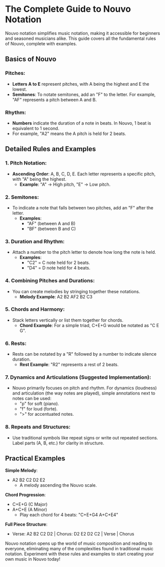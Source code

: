 # The Complete Guide to Nouvo Notation

Nouvo notation simplifies music notation, making it accessible for beginners and seasoned musicians alike. This guide covers all the fundamental rules of Nouvo, complete with examples.

## Basics of Nouvo

### Pitches:
- **Letters A to E** represent pitches, with A being the highest and E the lowest.
- **Semitones**: To notate semitones, add an "F" to the letter. For example, "AF" represents a pitch between A and B.

### Rhythm:
- **Numbers** indicate the duration of a note in beats. In Nouvo, 1 beat is equivalent to 1 second.
- For example, "A2" means the A pitch is held for 2 beats.

## Detailed Rules and Examples

### 1. Pitch Notation:
- **Ascending Order**: A, B, C, D, E. Each letter represents a specific pitch, with "A" being the highest.
  - **Example**: "A" → High pitch, "E" → Low pitch.

### 2. Semitones:
- To indicate a note that falls between two pitches, add an "F" after the letter.
  - **Examples**:
    - "AF" (between A and B)
    - "BF" (between B and C)

### 3. Duration and Rhythm:
- Attach a number to the pitch letter to denote how long the note is held.
  - **Examples**:
    - "C2" = C note held for 2 beats.
    - "D4" = D note held for 4 beats.

### 4. Combining Pitches and Durations:
- You can create melodies by stringing together these notations.
  - **Melody Example**: A2 B2 AF2 B2 C3

### 5. Chords and Harmony:
- Stack letters vertically or list them together for chords.
  - **Chord Example**: For a simple triad, C+E+G would be notated as "C E G".

### 6. Rests:
- Rests can be notated by a "R" followed by a number to indicate silence duration.
  - **Rest Example**: "R2" represents a rest of 2 beats.

### 7. Dynamics and Articulations (Suggested Implementation):
- Nouvo primarily focuses on pitch and rhythm. For dynamics (loudness) and articulation (the way notes are played), simple annotations next to notes can be used:
  - "p" for soft (piano).
  - "f" for loud (forte).
  - ">" for accentuated notes.

### 8. Repeats and Structures:
- Use traditional symbols like repeat signs or write out repeated sections. Label parts (A, B, etc.) for clarity in structure.

## Practical Examples

**Simple Melody**:
- A2 B2 C2 D2 E2
  - A melody ascending the Nouvo scale.

**Chord Progression**:
- C+E+G (C Major)
- A+C+E (A Minor)
  - Play each chord for 4 beats: "C+E+G4 A+C+E4"

**Full Piece Structure**:
- Verse: A2 B2 C2 D2 | Chorus: D2 E2 D2 C2 | Verse | Chorus

Nouvo notation opens up the world of music composition and reading to everyone, eliminating many of the complexities found in traditional music notation. Experiment with these rules and examples to start creating your own music in Nouvo today!
